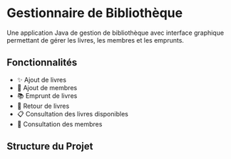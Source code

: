 # Gestionnaire de Bibliothèque

Une application Java de gestion de bibliothèque avec interface graphique permettant de gérer les livres, les membres et les emprunts.

## Fonctionnalités

- ✨ Ajout de livres
- 👥 Ajout de membres
- 📚 Emprunt de livres
- 🔄 Retour de livres
- 📋 Consultation des livres disponibles
- 👥 Consultation des membres

## Structure du Projet